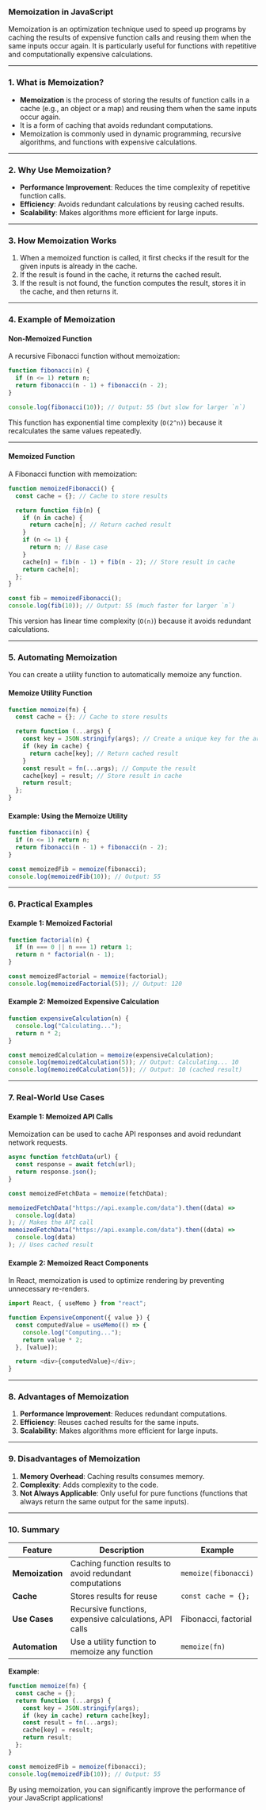 ### **Memoization in JavaScript**

Memoization is an optimization technique used to speed up programs by caching the results of expensive function calls and reusing them when the same inputs occur again. It is particularly useful for functions with repetitive and computationally expensive calculations.

---

### **1. What is Memoization?**

- **Memoization** is the process of storing the results of function calls in a cache (e.g., an object or a map) and reusing them when the same inputs occur again.
- It is a form of caching that avoids redundant computations.
- Memoization is commonly used in dynamic programming, recursive algorithms, and functions with expensive calculations.

---

### **2. Why Use Memoization?**

- **Performance Improvement**: Reduces the time complexity of repetitive function calls.
- **Efficiency**: Avoids redundant calculations by reusing cached results.
- **Scalability**: Makes algorithms more efficient for large inputs.

---

### **3. How Memoization Works**

1. When a memoized function is called, it first checks if the result for the given inputs is already in the cache.
2. If the result is found in the cache, it returns the cached result.
3. If the result is not found, the function computes the result, stores it in the cache, and then returns it.

---

### **4. Example of Memoization**

#### **Non-Memoized Function**

A recursive Fibonacci function without memoization:

```javascript
function fibonacci(n) {
  if (n <= 1) return n;
  return fibonacci(n - 1) + fibonacci(n - 2);
}

console.log(fibonacci(10)); // Output: 55 (but slow for larger `n`)
```

This function has exponential time complexity (`O(2^n)`) because it recalculates the same values repeatedly.

---

#### **Memoized Function**

A Fibonacci function with memoization:

```javascript
function memoizedFibonacci() {
  const cache = {}; // Cache to store results

  return function fib(n) {
    if (n in cache) {
      return cache[n]; // Return cached result
    }
    if (n <= 1) {
      return n; // Base case
    }
    cache[n] = fib(n - 1) + fib(n - 2); // Store result in cache
    return cache[n];
  };
}

const fib = memoizedFibonacci();
console.log(fib(10)); // Output: 55 (much faster for larger `n`)
```

This version has linear time complexity (`O(n)`) because it avoids redundant calculations.

---

### **5. Automating Memoization**

You can create a utility function to automatically memoize any function.

#### **Memoize Utility Function**

```javascript
function memoize(fn) {
  const cache = {}; // Cache to store results

  return function (...args) {
    const key = JSON.stringify(args); // Create a unique key for the arguments
    if (key in cache) {
      return cache[key]; // Return cached result
    }
    const result = fn(...args); // Compute the result
    cache[key] = result; // Store result in cache
    return result;
  };
}
```

#### **Example: Using the Memoize Utility**

```javascript
function fibonacci(n) {
  if (n <= 1) return n;
  return fibonacci(n - 1) + fibonacci(n - 2);
}

const memoizedFib = memoize(fibonacci);
console.log(memoizedFib(10)); // Output: 55
```

---

### **6. Practical Examples**

#### **Example 1: Memoized Factorial**

```javascript
function factorial(n) {
  if (n === 0 || n === 1) return 1;
  return n * factorial(n - 1);
}

const memoizedFactorial = memoize(factorial);
console.log(memoizedFactorial(5)); // Output: 120
```

#### **Example 2: Memoized Expensive Calculation**

```javascript
function expensiveCalculation(n) {
  console.log("Calculating...");
  return n * 2;
}

const memoizedCalculation = memoize(expensiveCalculation);
console.log(memoizedCalculation(5)); // Output: Calculating... 10
console.log(memoizedCalculation(5)); // Output: 10 (cached result)
```

---

### **7. Real-World Use Cases**

#### **Example 1: Memoized API Calls**

Memoization can be used to cache API responses and avoid redundant network requests.

```javascript
async function fetchData(url) {
  const response = await fetch(url);
  return response.json();
}

const memoizedFetchData = memoize(fetchData);

memoizedFetchData("https://api.example.com/data").then((data) =>
  console.log(data)
); // Makes the API call
memoizedFetchData("https://api.example.com/data").then((data) =>
  console.log(data)
); // Uses cached result
```

#### **Example 2: Memoized React Components**

In React, memoization is used to optimize rendering by preventing unnecessary re-renders.

```javascript
import React, { useMemo } from "react";

function ExpensiveComponent({ value }) {
  const computedValue = useMemo(() => {
    console.log("Computing...");
    return value * 2;
  }, [value]);

  return <div>{computedValue}</div>;
}
```

---

### **8. Advantages of Memoization**

1. **Performance Improvement**: Reduces redundant computations.
2. **Efficiency**: Reuses cached results for the same inputs.
3. **Scalability**: Makes algorithms more efficient for large inputs.

---

### **9. Disadvantages of Memoization**

1. **Memory Overhead**: Caching results consumes memory.
2. **Complexity**: Adds complexity to the code.
3. **Not Always Applicable**: Only useful for pure functions (functions that always return the same output for the same inputs).

---

### **10. Summary**

| Feature         | Description                                              | Example              |
| --------------- | -------------------------------------------------------- | -------------------- |
| **Memoization** | Caching function results to avoid redundant computations | `memoize(fibonacci)` |
| **Cache**       | Stores results for reuse                                 | `const cache = {};`  |
| **Use Cases**   | Recursive functions, expensive calculations, API calls   | Fibonacci, factorial |
| **Automation**  | Use a utility function to memoize any function           | `memoize(fn)`        |

**Example**:

```javascript
function memoize(fn) {
  const cache = {};
  return function (...args) {
    const key = JSON.stringify(args);
    if (key in cache) return cache[key];
    const result = fn(...args);
    cache[key] = result;
    return result;
  };
}

const memoizedFib = memoize(fibonacci);
console.log(memoizedFib(10)); // Output: 55
```

By using memoization, you can significantly improve the performance of your JavaScript applications!
